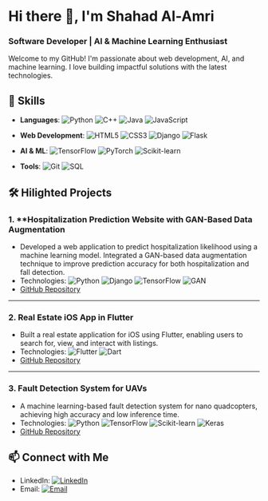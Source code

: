 # Hi there 👋, I'm Shahad Al-Amri
### Software Developer | AI & Machine Learning Enthusiast

Welcome to my GitHub! I'm passionate about web development, AI, and machine learning. I love building impactful solutions with the latest technologies.

## 🚀 Skills
- **Languages**: 
  ![Python](https://img.shields.io/badge/Python-3776AB?style=flat&logo=python&logoColor=white) 
  ![C++](https://img.shields.io/badge/C++-00599C?style=flat&logo=cplusplus&logoColor=white)
  ![Java](https://img.shields.io/badge/Java-007396?style=flat&logo=java&logoColor=white) 
  ![JavaScript](https://img.shields.io/badge/JavaScript-F7DF1E?style=flat&logo=javascript&logoColor=black) 

- **Web Development**: 
  ![HTML5](https://img.shields.io/badge/HTML5-E34F26?style=flat&logo=html5&logoColor=white) 
  ![CSS3](https://img.shields.io/badge/CSS3-1572B6?style=flat&logo=css3&logoColor=white) 
  ![Django](https://img.shields.io/badge/Django-092E20?style=flat&logo=django&logoColor=white) 
  ![Flask](https://img.shields.io/badge/Flask-000000?style=flat&logo=flask&logoColor=white) 

- **AI & ML**: 
  ![TensorFlow](https://img.shields.io/badge/TensorFlow-FF6F00?style=flat&logo=tensorflow&logoColor=white) 
  ![PyTorch](https://img.shields.io/badge/PyTorch-EE4C2C?style=flat&logo=pytorch&logoColor=white) 
  ![Scikit-learn](https://img.shields.io/badge/Scikit-learn-F7931E?style=flat&logo=scikit-learn&logoColor=white) 

- **Tools**: 
  ![Git](https://img.shields.io/badge/Git-F05032?style=flat&logo=git&logoColor=white) 
  ![SQL](https://img.shields.io/badge/SQL-4479A1?style=flat&logo=mysql&logoColor=white) 

  

## 🛠 Hilighted Projects

### 1. **Hospitalization Prediction Website with GAN-Based Data Augmentation 
   - Developed a web application to predict hospitalization likelihood using a machine learning model. Integrated a GAN-based data augmentation technique to improve prediction accuracy for both hospitalization and fall detection.
   - Technologies: ![Python](https://img.shields.io/badge/Python-3776AB?style=flat&logo=python&logoColor=white) ![Django](https://img.shields.io/badge/Django-092E20?style=flat&logo=django&logoColor=white) ![TensorFlow](https://img.shields.io/badge/TensorFlow-FF6F00?style=flat&logo=tensorflow&logoColor=white) ![GAN](https://img.shields.io/badge/GAN-FF5722?style=flat&logo=google&logoColor=white)
   - [GitHub Repository](https://github.com/Shahad-jeza/Dylisis-Hosptilization-predicrtion)

---

### 2. **Real Estate iOS App in Flutter**
   - Built a real estate application for iOS using Flutter, enabling users to search for, view, and interact with listings.
   - Technologies: ![Flutter](https://img.shields.io/badge/Flutter-02569B?style=flat&logo=flutter&logoColor=white) ![Dart](https://img.shields.io/badge/Dart-0175C2?style=flat&logo=dart&logoColor=white)
   - [GitHub Repository](https://github.com/Shahad-jeza/real_estate_app)

---

### 3. **Fault Detection System for UAVs** 
   - A machine learning-based fault detection system for nano quadcopters, achieving high accuracy and low inference time. 
   - Technologies: ![Python](https://img.shields.io/badge/Python-3776AB?style=flat&logo=python&logoColor=white) ![TensorFlow](https://img.shields.io/badge/TensorFlow-FF6F00?style=flat&logo=tensorflow&logoColor=white) ![Scikit-learn](https://img.shields.io/badge/Scikit--learn-F7931E?style=flat&logo=scikit-learn&logoColor=white) ![Keras](https://img.shields.io/badge/Keras-D00000?style=flat&logo=keras&logoColor=white) 
   - [GitHub Repository](https://github.com/Shahad-jeza/Deep-Learning-Based-Fault-Detection-System-for-Structural-Defects-in-Nano-Quadcopters)



## 📫 Connect with Me
- LinkedIn: [![LinkedIn](https://img.shields.io/badge/-LinkedIn-0077b5?style=flat&logo=linkedin&logoColor=white)](https://www.linkedin.com/in/shahad-jeza-alamri/)
- Email: [![Email](https://img.shields.io/badge/-Email-EA4335?style=flat&logo=gmail&logoColor=white)](mailto:shahad.jeza.alamri@gmail.com)
<!--
**shahad-jeza/shahad-jeza** is a ✨ _special_ ✨ repository because its `README.md` (this file) appears on your GitHub profile.

Here are some ideas to get you started:

- 🔭 I’m currently working on ...
- 🌱 I’m currently learning ...
- 👯 I’m looking to collaborate on ...
- 🤔 I’m looking for help with ...
- 💬 Ask me about ...
- 📫 How to reach me: ...
- 😄 Pronouns: ...
- ⚡ Fun fact: ...
-->
